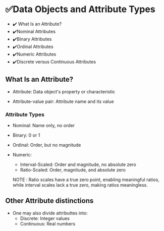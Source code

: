 # ✅Data Objects and Attribute Types

- ✔️ What Is an Attribute? 
- ✔️Nominal Attributes 
- ✔️Binary Attributes 
- ✔️Ordinal Attributes 
- ✔️Numeric Attributes 
- ✔️Discrete versus Continuous Attributes

## What Is an Attribute?

- Attribute: Data object's property or characteristic

- Attribute-value pair: Attribute name and its value

### Attribute Types
- Nominal: Name only, no order
- Binary: 0 or 1
- Ordinal: Order, but no magnitude
- Numeric:
    - Interval-Scaled: Order and magnitude, no absolute zero
    - Ratio-Scaled: Order, magnitude, and absolute zero

    NOTE : Ratio scales have a true zero point, enabling meaningful ratios, while interval scales lack a true zero, making ratios meaningless.

## Other Attribute distinctions

- One may also divide attributtes into:
    - Discrete: Integer values
    - Continuous: Real numbers